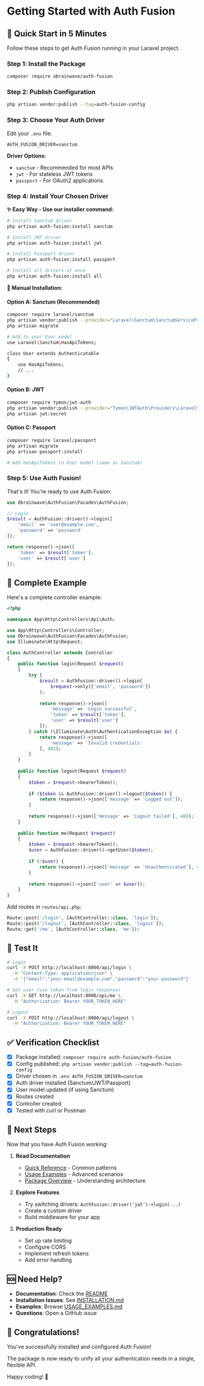 # Getting Started with Auth Fusion

## 🚀 Quick Start in 5 Minutes

Follow these steps to get Auth Fusion running in your Laravel project.

### Step 1: Install the Package

```bash
composer require obrainwave/auth-fusion
```

### Step 2: Publish Configuration

```bash
php artisan vendor:publish --tag=auth-fusion-config
```

### Step 3: Choose Your Auth Driver

Edit your `.env` file:

```env
AUTH_FUSION_DRIVER=sanctum
```

**Driver Options:**
- `sanctum` - Recommended for most APIs
- `jwt` - For stateless JWT tokens
- `passport` - For OAuth2 applications

### Step 4: Install Your Chosen Driver

**✨ Easy Way - Use our installer command:**

```bash
# Install Sanctum driver
php artisan auth-fusion:install sanctum

# Install JWT driver
php artisan auth-fusion:install jwt

# Install Passport driver
php artisan auth-fusion:install passport

# Install all drivers at once
php artisan auth-fusion:install all
```

**📝 Manual Installation:**

#### Option A: Sanctum (Recommended)

```bash
composer require laravel/sanctum
php artisan vendor:publish --provider="Laravel\Sanctum\SanctumServiceProvider"
php artisan migrate

# Add to your User model
use Laravel\Sanctum\HasApiTokens;

class User extends Authenticatable
{
    use HasApiTokens;
    // ...
}
```

#### Option B: JWT

```bash
composer require tymon/jwt-auth
php artisan vendor:publish --provider="Tymon\JWTAuth\Providers\LaravelServiceProvider"
php artisan jwt:secret
```

#### Option C: Passport

```bash
composer require laravel/passport
php artisan migrate
php artisan passport:install

# Add HasApiTokens to User model (same as Sanctum)
```

### Step 5: Use Auth Fusion!

That's it! You're ready to use Auth Fusion:

```php
use Obrainwave\AuthFusion\Facades\AuthFusion;

// Login
$result = AuthFusion::driver()->login([
    'email' => 'user@example.com',
    'password' => 'password'
]);

return response()->json([
    'token' => $result['token'],
    'user' => $result['user']
]);
```

## 📝 Complete Example

Here's a complete controller example:

```php
<?php

namespace App\Http\Controllers\Api\Auth;

use App\Http\Controllers\Controller;
use Obrainwave\AuthFusion\Facades\AuthFusion;
use Illuminate\Http\Request;

class AuthController extends Controller
{
    public function login(Request $request)
    {
        try {
            $result = AuthFusion::driver()->login(
                $request->only(['email', 'password'])
            );
            
            return response()->json([
                'message' => 'Login successful',
                'token' => $result['token'],
                'user' => $result['user']
            ]);
        } catch (\Illuminate\Auth\AuthenticationException $e) {
            return response()->json([
                'message' => 'Invalid credentials'
            ], 401);
        }
    }
    
    public function logout(Request $request)
    {
        $token = $request->bearerToken();
        
        if ($token && AuthFusion::driver()->logout($token)) {
            return response()->json(['message' => 'Logged out']);
        }
        
        return response()->json(['message' => 'Logout failed'], 400);
    }
    
    public function me(Request $request)
    {
        $token = $request->bearerToken();
        $user = AuthFusion::driver()->getUser($token);
        
        if (!$user) {
            return response()->json(['message' => 'Unauthenticated'], 401);
        }
        
        return response()->json(['user' => $user]);
    }
}
```

Add routes in `routes/api.php`:

```php
Route::post('/login', [AuthController::class, 'login']);
Route::post('/logout', [AuthController::class, 'logout']);
Route::get('/me', [AuthController::class, 'me']);
```

## 🧪 Test It

```bash
# Login
curl -X POST http://localhost:8000/api/login \
  -H "Content-Type: application/json" \
  -d '{"email":"your-email@example.com","password":"your-password"}'

# Get user (use token from login response)
curl -X GET http://localhost:8000/api/me \
  -H "Authorization: Bearer YOUR_TOKEN_HERE"

# Logout
curl -X POST http://localhost:8000/api/logout \
  -H "Authorization: Bearer YOUR_TOKEN_HERE"
```

## ✅ Verification Checklist

- [x] Package installed: `composer require auth-fusion/auth-fusion`
- [x] Config published: `php artisan vendor:publish --tag=auth-fusion-config`
- [x] Driver chosen in `.env`: `AUTH_FUSION_DRIVER=sanctum`
- [x] Auth driver installed (Sanctum/JWT/Passport)
- [x] User model updated (if using Sanctum)
- [x] Routes created
- [x] Controller created
- [x] Tested with curl or Postman

## 🎯 Next Steps

Now that you have Auth Fusion working:

1. **Read Documentation**
   - [Quick Reference](QUICK_REFERENCE.md) - Common patterns
   - [Usage Examples](USAGE_EXAMPLES.md) - Advanced scenarios
   - [Package Overview](PACKAGE_OVERVIEW.md) - Understanding architecture

2. **Explore Features**
   - Try switching drivers: `AuthFusion::driver('jwt')->login(...)`
   - Create a custom driver
   - Build middleware for your app

3. **Production Ready**
   - Set up rate limiting
   - Configure CORS
   - Implement refresh tokens
   - Add error handling

## 🆘 Need Help?

- **Documentation**: Check the [README](README.md)
- **Installation Issues**: See [INSTALLATION.md](INSTALLATION.md)
- **Examples**: Browse [USAGE_EXAMPLES.md](USAGE_EXAMPLES.md)
- **Questions**: Open a GitHub issue

## 🎉 Congratulations!

You've successfully installed and configured Auth Fusion!

The package is now ready to unify all your authentication needs in a single, flexible API.

Happy coding! 🚀

